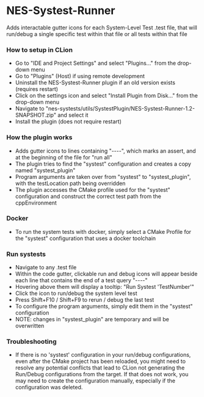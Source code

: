 # NES-Systest-Runner

Adds interactable gutter icons for each System-Level Test .test file, 
that will run/debug a single specific test within that file or all tests within that file

### How to setup in CLion
- Go to "IDE and Project Settings" and select "Plugins..." from the drop-down menu
- Go to "Plugins" (Host) if using remote development
- Uninstall the NES-Systest-Runner plugin if an old version exists (requires restart)
- Click on the settings icon and select "Install Plugin from Disk..." from the drop-down menu
- Navigate to "nes-systests/utils/SystestPlugin/NES-Systest-Runner-1.2-SNAPSHOT.zip" and select it
- Install the plugin (does not require restart)

### How the plugin works
- Adds gutter icons to lines containing "----", which marks an assert, and at the beginning of the file for "run all"
- The plugin tries to find the "systest" configuration and creates a copy named "systest_plugin"
- Program arguments are taken over from "systest" to "systest_plugin", with the testLocation path being overridden
- The plugin accesses the CMake profile used for the "systest" configuration and construct the correct test path from the cppEnvironment

### Docker
- To run the system tests with docker, simply select a CMake Profile for the "systest" configuration that uses a docker 
toolchain

### Run systests
- Navigate to any .test file
- Within the code gutter, clickable run and debug icons will appear beside each line 
that contains the end of a test query "----"
- Hovering above them will display a tooltip: "Run Systest 'TestNumber'" 
- Click the icon to run/debug the system level test
- Press Shift+F10 / Shift+F9 to rerun / debug the last test
- To configure the program arguments, simply edit them in the "systest" configuration
- NOTE: changes in "systest_plugin" are temporary and will be overwritten

### Troubleshooting
- If there is no 'systest' configuration in your run/debug configurations, even after the CMake project has been reloaded, 
you might need to resolve any potential conflicts that lead to CLion not generating the Run/Debug configurations from the target. 
If that does not work, you may need to create the configuration manually, especially if the configuration was deleted.
